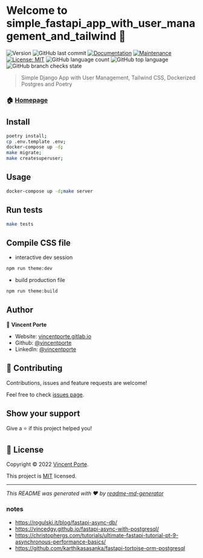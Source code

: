 # Welcome to simple_fastapi_app_with_user_management_and_tailwind 👋
![Version](https://img.shields.io/badge/version-1.0.0-blue.svg?cacheSeconds=2592000)
![GitHub last commit](https://img.shields.io/github/last-commit/vincentporte/simple_fastapi_app_with_user_management_and_tailwind)
[![Documentation](https://img.shields.io/badge/documentation-yes-brightgreen.svg)](https://github.com/vincentporte/simple_fastapi_app_with_user_management_and_tailwind#readme)
[![Maintenance](https://img.shields.io/badge/Maintained%3F-yes-green.svg)](https://github.com/vincentporte/simple_fastapi_app_with_user_management_and_tailwind/graphs/commit-activity)
[![License: MIT](https://img.shields.io/github/license/vincentporte/simple_fastapi_app_with_user_management_and_tailwind)](https://github.com/vincentporte/simple_fastapi_app_with_user_management_and_tailwind/blob/master/LICENSE)
![GitHub language count](https://img.shields.io/github/languages/count/vincentporte/simple_fastapi_app_with_user_management_and_tailwind)
![GitHub top language](https://img.shields.io/github/languages/top/vincentporte/simple_fastapi_app_with_user_management_and_tailwind)
![GitHub branch checks state](https://img.shields.io/github/checks-status/vincentporte/simple_fastapi_app_with_user_management_and_tailwind/main)

> Simple Django App with User Management, Tailwind CSS, Dockerized Postgres and Poetry

### 🏠 [Homepage](https://github.com/vincentporte/simple_fastapi_app_with_user_management_and_tailwind#readme)

## Install

```sh
poetry install;
cp .env.template .env;
docker-compose up -d;
make migrate;
make createsuperuser;
```

## Usage

```sh
docker-compose up -d;make server
```

## Run tests

```sh
make tests
```

## Compile CSS file

* interactive dev session

```sh
npm run theme:dev
```

* build production file

```sh
npm run theme:build
```


## Author

👤 **Vincent Porte**

* Website: [vincentporte.gitlab.io](https://vincentporte.gitlab.io)
* Github: [@vincentporte](https://github.com/vincentporte)
* LinkedIn: [@vincentporte](https://linkedin.com/in/vincentporte)

## 🤝 Contributing

Contributions, issues and feature requests are welcome!

Feel free to check [issues page](https://github.com/vincentporte/simple_fastapi_app_with_user_management_and_tailwind/issues).

## Show your support

Give a ⭐️ if this project helped you!


## 📝 License

Copyright © 2022 [Vincent Porte](https://github.com/vincentporte).

This project is [MIT](https://github.com/vincentporte/simple_fastapi_app_with_user_management_and_tailwind/blob/master/LICENSE) licensed.

***
_This README was generated with ❤️ by [readme-md-generator](https://github.com/kefranabg/readme-md-generator)_


### notes
* https://rogulski.it/blog/fastapi-async-db/
* https://vincedgy.github.io/fastapi-async-with-postgresql/
* https://christophergs.com/tutorials/ultimate-fastapi-tutorial-pt-9-asynchronous-performance-basics/
* https://github.com/karthikasasanka/fastapi-tortoise-orm-postgresql
